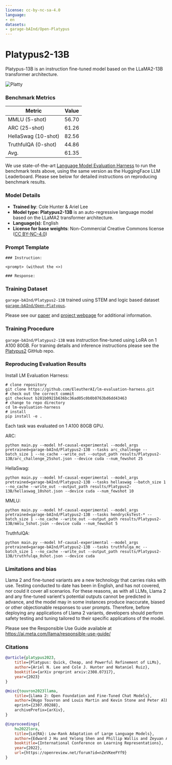 ```yaml
---
license: cc-by-nc-sa-4.0
language:
- en
datasets:
- garage-bAInd/Open-Platypus
---
```


# Platypus2-13B

Platypus-13B is an instruction fine-tuned model based on the LLaMA2-13B transformer architecture.

![Platty](./Best_Platty_small.jpeg)

### Benchmark Metrics

| Metric                | Value |
|-----------------------|-------|
| MMLU (5-shot)         |  56.70  |
| ARC (25-shot)         |  61.26  |
| HellaSwag (10-shot)   |  82.56  |
| TruthfulQA (0-shot)   |  44.86  |
| Avg.                  |  61.35  |

We use state-of-the-art [Language Model Evaluation Harness](https://github.com/EleutherAI/lm-evaluation-harness) to run the benchmark tests above, using the same version as the HuggingFace LLM Leaderboard. Please see below for detailed instructions on reproducing benchmark results.

### Model Details

* **Trained by**: Cole Hunter & Ariel Lee
* **Model type:**  **Platypus2-13B** is an auto-regressive language model based on the LLaMA2 transformer architecture.
* **Language(s)**: English
* **License for base weights**: Non-Commercial Creative Commons license ([CC BY-NC-4.0](https://creativecommons.org/licenses/by-nc/4.0/))

### Prompt Template
```
### Instruction:

<prompt> (without the <>)

### Response:
```

### Training Dataset

`garage-bAInd/Platypus2-13B` trained using STEM and logic based dataset [`garage-bAInd/Open-Platypus`](https://huggingface.co/datasets/garage-bAInd/Open-Platypus).

Please see our [paper](https://arxiv.org/abs/2308.07317) and [project webpage](https://platypus-llm.github.io) for additional information.

### Training Procedure

`garage-bAInd/Platypus2-13B` was instruction fine-tuned using LoRA on 1 A100 80GB. For training details and inference instructions please see the [Platypus2](https://github.com/arielnlee/Platypus) GitHub repo.

### Reproducing Evaluation Results

Install LM Evaluation Harness:
```
# clone repository
git clone https://github.com/EleutherAI/lm-evaluation-harness.git
# check out the correct commit
git checkout b281b0921b636bc36ad05c0b0b0763bd6dd43463
# change to repo directory
cd lm-evaluation-harness
# install
pip install -e .
```
Each task was evaluated on 1 A100 80GB GPU.

ARC:
```
python main.py --model hf-causal-experimental --model_args pretrained=garage-bAInd/Platypus2-13B --tasks arc_challenge --batch_size 1 --no_cache --write_out --output_path results/Platypus2-13B/arc_challenge_25shot.json --device cuda --num_fewshot 25
```

HellaSwag:
```
python main.py --model hf-causal-experimental --model_args pretrained=garage-bAInd/Platypus2-13B --tasks hellaswag --batch_size 1 --no_cache --write_out --output_path results/Platypus2-13B/hellaswag_10shot.json --device cuda --num_fewshot 10
```

MMLU:
```
python main.py --model hf-causal-experimental --model_args pretrained=garage-bAInd/Platypus2-13B --tasks hendrycksTest-* --batch_size 1 --no_cache --write_out --output_path results/Platypus2-13B/mmlu_5shot.json --device cuda --num_fewshot 5
```

TruthfulQA:
```
python main.py --model hf-causal-experimental --model_args pretrained=garage-bAInd/Platypus2-13B --tasks truthfulqa_mc --batch_size 1 --no_cache --write_out --output_path results/Platypus2-13B/truthfulqa_0shot.json --device cuda
```
### Limitations and bias

Llama 2 and fine-tuned variants are a new technology that carries risks with use. Testing conducted to date has been in English, and has not covered, nor could it cover all scenarios. For these reasons, as with all LLMs, Llama 2 and any fine-tuned varient's potential outputs cannot be predicted in advance, and the model may in some instances produce inaccurate, biased or other objectionable responses to user prompts. Therefore, before deploying any applications of Llama 2 variants, developers should perform safety testing and tuning tailored to their specific applications of the model.

Please see the Responsible Use Guide available at https://ai.meta.com/llama/responsible-use-guide/

### Citations
```bibtex
@article{platypus2023,
    title={Platypus: Quick, Cheap, and Powerful Refinement of LLMs}, 
    author={Ariel N. Lee and Cole J. Hunter and Nataniel Ruiz},
    booktitle={arXiv preprint arxiv:2308.07317},
    year={2023}
}
```
```bibtex
@misc{touvron2023llama,
    title={Llama 2: Open Foundation and Fine-Tuned Chat Models}, 
    author={Hugo Touvron and Louis Martin and Kevin Stone and Peter Albert and Amjad Almahairi and Yasmine Babaei and Nikolay Bashlykov       year={2023},
    eprint={2307.09288},
    archivePrefix={arXiv},
}
```
```bibtex
@inproceedings{
    hu2022lora,
    title={Lo{RA}: Low-Rank Adaptation of Large Language Models},
    author={Edward J Hu and Yelong Shen and Phillip Wallis and Zeyuan Allen-Zhu and Yuanzhi Li and Shean Wang and Lu Wang and Weizhu Chen},
    booktitle={International Conference on Learning Representations},
    year={2022},
    url={https://openreview.net/forum?id=nZeVKeeFYf9}
}
```